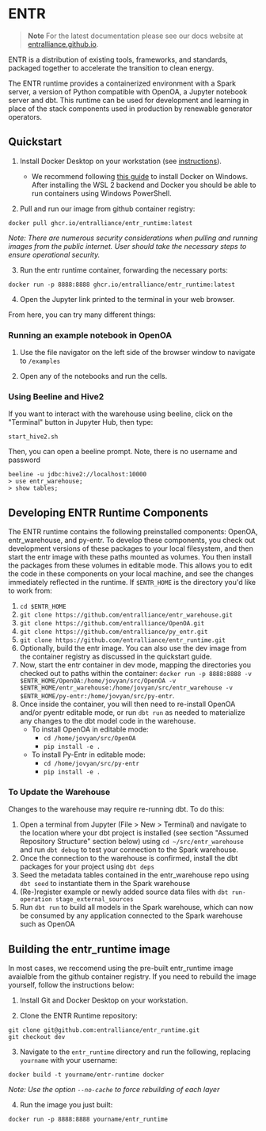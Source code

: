 # ENTR

> **Note**
> For the latest documentation please see our docs website at [entralliance.github.io](https://entralliance.github.io/getting_started.html#installating-the-entr-runtime).

ENTR is a distribution of existing tools, frameworks, and standards, 
packaged together to accelerate the transition to clean energy.

The ENTR runtime provides a containerized environment with a Spark server, a version 
of Python compatible with OpenOA, a Jupyter notebook server and dbt. This runtime can
be used for development and learning in place of the stack components used in
production by renewable generator operators.

## Quickstart

1. Install Docker Desktop on your workstation \(see [instructions](https://www.docker.com/products/docker-desktop)\).
    - We recommend following [this guide](https://docs.docker.com/docker-for-windows/install/) to install Docker on Windows. After installing the WSL 2 backend and Docker you should be able to run containers using Windows PowerShell.

2. Pull and run our image from github container registry:

```docker pull ghcr.io/entralliance/entr_runtime:latest```

*Note: There are numerous security considerations when pulling and running images from the public internet. User should take the necessary steps to ensure operational security.*

3. Run the entr runtime container, forwarding the necessary ports:

```docker run -p 8888:8888 ghcr.io/entralliance/entr_runtime:latest```

4. Open the Jupyter link printed to the terminal in your web browser.

From here, you can try many different things:

### Running an example notebook in OpenOA
1. Use the file navigator on the left side of the browser window to navigate to `/examples`

2. Open any of the notebooks and run the cells.


### Using Beeline and Hive2
If you want to interact with the warehouse using beeline, click on the "Terminal" button in Jupyter Hub, then type:
```
start_hive2.sh
```
Then, you can open a beeline prompt. Note, there is no username and password
```
beeline -u jdbc:hive2://localhost:10000
> use entr_warehouse;
> show tables;
```

## Developing ENTR Runtime Components

The ENTR runtime contains the following preinstalled components: OpenOA, entr_warehouse, and py-entr. To develop these components, you check out development versions of these packages to your local filesystem, and then start the entr image with these paths mounted as volumes. You then install the packages from these volumes in editable mode. This allows you to edit the code in these components on your local machine, and see the changes immediately reflected in the runtime. If `$ENTR_HOME` is the directory you'd like to work from:

1. `cd $ENTR_HOME`
2. `git clone https://github.com/entralliance/entr_warehouse.git`
3. `git clone https://github.com/entralliance/OpenOA.git`
4. `git clone https://github.com/entralliance/py_entr.git`
4. `git clone https://github.com/entralliance/entr_runtime.git`
5. Optionally, build the entr image. You can also use the dev image from the container registry as discussed in the quickstart guide.
6. Now, start the entr container in dev mode, mapping the directories you checked out to paths within the container:
`docker run -p 8888:8888 -v $ENTR_HOME/OpenOA:/home/jovyan/src/OpenOA -v $ENTR_HOME/entr_warehouse:/home/jovyan/src/entr_warehouse -v $ENTR_HOME/py-entr:/home/jovyan/src/py-entr`.
7. Once inside the container, you will then need to re-install OpenOA and/or pyentr editable mode, or run `dbt run` as needed to materialize any changes to the dbt model code in the warehouse.
    - To install OpenOA in editable mode:
        - `cd /home/jovyan/src/OpenOA`
        - `pip install -e .`
    - To install Py-Entr in editable mode:
        - `cd /home/jovyan/src/py-entr`
        - `pip install -e .`

### To Update the Warehouse

Changes to the warehouse may require re-running dbt. To do this:

1. Open a terminal from Jupyter (File > New > Terminal) and navigate to the location where your dbt project is installed (see section "Assumed Repository Structure" section below) using `cd ~/src/entr_warehouse` and run `dbt debug` to test your connection to the Spark warehouse.
2. Once the connection to the warehouse is confirmed, install the dbt packages for your project using `dbt deps`
3. Seed the metadata tables contained in the entr_warehouse repo using `dbt seed` to instantiate them in the Spark warehouse
4. (Re-)register example or newly added source data files with `dbt run-operation stage_external_sources`
5. Run `dbt run` to build all models in the Spark warehouse, which can now be consumed by any application connected to the Spark warehouse such as OpenOA

## Building the entr_runtime image

In most cases, we reccomend using the pre-built entr_runtime image avaialble from the github container registry. If you need to rebuild the image yourself, follow the instructions below:

1. Install Git and Docker Desktop on your workstation.

2. Clone the ENTR Runtime repository:

```
git clone git@github.com:entralliance/entr_runtime.git
git checkout dev
```

3. Navigate to the `entr_runtime` directory and run the following, replacing `yourname` with your username:

```
docker build -t yourname/entr-runtime docker
```

*Note: Use the option ``--no-cache`` to force rebuilding of each layer*

4. Run the image you just built:

```docker run -p 8888:8888 yourname/entr_runtime```


